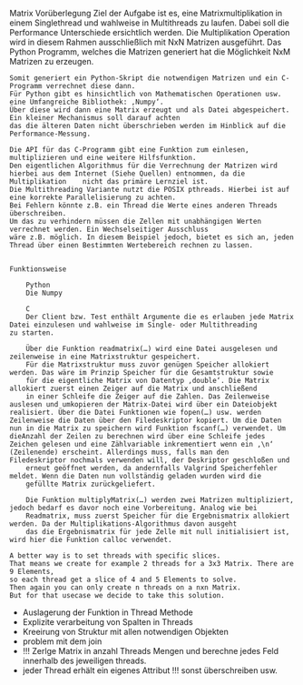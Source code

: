 
Matrix
	Vorüberlegung
	Ziel der Aufgabe ist es, eine Matrixmultiplikation in einem Singlethread und wahlweise
	in Multithreads zu laufen. Dabei soll die Performance Unterschiede ersichtlich werden.
	Die Multiplikation Operation wird in diesem Rahmen ausschließlich mit NxN Matrizen ausgeführt.
	Das Python Programm, welches die Matrizen generiert hat die Möglichkeit NxM Matrizen zu erzeugen.
	
	Somit generiert ein Python-Skript die notwendigen Matrizen und ein C-Programm verrechnet diese dann.
	Für Python gibt es hinsichtlich von Mathematischen Operationen usw. eine Umfangreiche Bibliothek: ‚Numpy‘.
	Über diese wird dann eine Matrix erzeugt und als Datei abgespeichert. Ein kleiner Mechanismus soll darauf achten
	das die älteren Daten nicht überschrieben werden im Hinblick auf die Performance-Messung. 

	Die API für das C-Programm gibt eine Funktion zum einlesen, multiplizieren und eine weitere Hilfsfunktion.
	Den eigentlichen Algorithmus für die Verrechnung der Matrizen wird hierbei aus dem Internet (Siehe Quellen) entnommen, da die Multiplikation 	nicht das primäre Lernziel ist. 
	Die Multithreading Variante nutzt die POSIX pthreads. Hierbei ist auf eine korrekte Parallelisierung zu achten.
	Bei Fehlern könnte z.B. ein Thread die Werte eines anderen Threads überschreiben.
	Um das zu verhindern müssen die Zellen mit unabhängigen Werten verrechnet werden. Ein Wechselseitiger Ausschluss
	wäre z.B. möglich. In diesem Beispiel jedoch, bietet es sich an, jeden Thread über einen Bestimmten Wertebereich rechnen zu lassen.
	
	
	Funktionsweise
	
		Python
		Die Numpy 
		
		C
		Der Client bzw. Test enthält Argumente die es erlauben jede Matrix Datei einzulesen und wahlweise im Single- oder Multithreading 		zu starten. 

		Über die Funktion readmatrix(…) wird eine Datei ausgelesen und zeilenweise in eine Matrixstruktur gespeichert. 
		Für die Matrixstruktur muss zuvor genügen Speicher allokiert werden. Das wäre im Prinzip Speicher für die Gesamtstruktur sowie 
		für die eigentliche Matrix von Datentyp ‚double‘. Die Matrix allokiert zuerst einen Zeiger auf die Matrix und anschließend
		in einer Schleife die Zeiger auf die Zahlen. Das Zeilenweise auslesen und umkopieren der Matrix-Datei wird über ein Dateiobjekt 		realisiert. Über die Datei Funktionen wie fopen(…) usw. werden Zeilenweise die Daten über den Filedeskriptor kopiert. Um die Daten 		nun in die Matrix zu speichern wird Funktion fscanf(…) verwendet. Um dieAnzahl der Zeilen zu berechnen wird über eine Schleife jedes 		Zeichen gelesen und eine Zählvariable inkrementiert wenn ein ‚\n‘ (Zeilenende) erscheint. Allerdings muss, falls man den 			Filedeskriptor nochmals verwenden will, der Deskriptor geschloßen und
		erneut geöffnet werden, da andernfalls Valgrind Speicherfehler meldet. Wenn die Daten nun vollständig geladen wurden wird die
		gefüllte Matrix zurückgeliefert.  

		Die Funktion multiplyMatrix(…) werden zwei Matrizen multipliziert, jedoch bedarf es davor noch eine Vorbereitung. Analog wie bei 
		Readmatrix, muss zuerst Speicher für die Ergebnismatrix allokiert werden. Da der Multiplikations-Algorithmus davon ausgeht
		das die Ergebnismatrix für jede Zelle mit null initialisiert ist, wird hier die Funktion calloc verwendet. 
	
	A better way is to set threads with specific slices.
	That means we create for example 2 threads for a 3x3 Matrix. There are 9 Elements,
	so each thread get a slice of 4 and 5 Elements to solve.
	Then again you can only create n threads on a nxn Matrix.
	But for that usecase we decide to take this solution.
	
	 
- Auslagerung der Funktion in Thread Methode
- Explizite verarbeitung von  Spalten in Threads
- Kreeirung von Struktur mit allen notwendigen Objekten
- problem mit dem join 
- !!! Zerlge Matrix in anzahl Threads Mengen und berechne jedes Feld  innerhalb des jeweiligen threads.
- jeder Thread erhält ein eigenes Attribut !!! sonst überschreiben usw.
